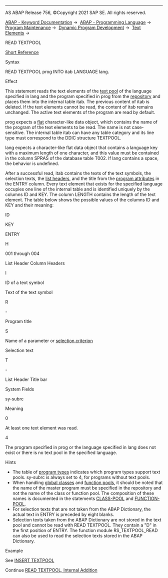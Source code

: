   

* * *

AS ABAP Release 756, ©Copyright 2021 SAP SE. All rights reserved.

[ABAP - Keyword Documentation](https://help.sap.com/doc/abapdocu_756_index_htm/7.56/en-US/abenabap.htm) →  [ABAP - Programming Language](https://help.sap.com/doc/abapdocu_756_index_htm/7.56/en-US/abenabap_reference.htm) →  [Program Maintenance](https://help.sap.com/doc/abapdocu_756_index_htm/7.56/en-US/abenprogram_editing.htm) →  [Dynamic Program Development](https://help.sap.com/doc/abapdocu_756_index_htm/7.56/en-US/abenabap_language_dynamic.htm) →  [Text Elements](https://help.sap.com/doc/abapdocu_756_index_htm/7.56/en-US/abentextpool.htm) → 

READ TEXTPOOL

[Short Reference](https://help.sap.com/doc/abapdocu_756_index_htm/7.56/en-US/abapread_textpool_shortref.htm)

Syntax

READ TEXTPOOL prog INTO itab LANGUAGE lang.

Effect

This statement reads the text elements of the [text pool](https://help.sap.com/doc/abapdocu_756_index_htm/7.56/en-US/abentext_pool_glosry.htm "Glossary Entry") of the language specified in lang and the program specified in prog from the [repository](https://help.sap.com/doc/abapdocu_756_index_htm/7.56/en-US/abenrepository_glosry.htm "Glossary Entry") and places them into the internal table itab. The previous content of itab is deleted. If the text elements cannot be read, the content of itab remains unchanged. The active text elements of the program are read by default.

prog expects a [flat](https://help.sap.com/doc/abapdocu_756_index_htm/7.56/en-US/abenflat_glosry.htm "Glossary Entry") character-like data object, which contains the name of the program of the text elements to be read. The name is not case-sensitive. The internal table itab can have any table category and its line type must correspond to the DDIC structure TEXTPOOL.

lang expects a character-like flat data object that contains a language key with a maximum length of one character, and this value must be contained in the column SPRAS of the database table T002. If lang contains a space, the behavior is undefined.

After a successful read, itab contains the texts of the text symbols, the selection texts, the [list headers](https://help.sap.com/doc/abapdocu_756_index_htm/7.56/en-US/abenlist_header_glosry.htm "Glossary Entry"), and the title from the [program attributes](https://help.sap.com/doc/abapdocu_756_index_htm/7.56/en-US/abenprogram_attribute_glosry.htm "Glossary Entry") in the ENTRY column. Every text element that exists for the specified language occupies one line of the internal table and is identified uniquely by the columns ID and KEY. The column LENGTH contains the length of the text element. The table below shows the possible values of the columns ID and KEY and their meaning:

ID

KEY

ENTRY

H

001 through 004

List Header Column Headers

I

ID of a text symbol

Text of the text symbol

R

\-

Program title

S

Name of a parameter or [selection criterion](https://help.sap.com/doc/abapdocu_756_index_htm/7.56/en-US/abenselection_criterion_glosry.htm "Glossary Entry")

Selection text

T

\-

List Header Title bar

System Fields

sy-subrc

Meaning

0

At least one text element was read.

4

The program specified in prog or the language specified in lang does not exist or there is no text pool in the specified language.

Hints

-   The table of [program types](https://help.sap.com/doc/abapdocu_756_index_htm/7.56/en-US/abenprogram_type_oview.htm) indicates which program types support text pools. sy-subrc is always set to 4, for programs without text pools.
-   When handling [global classes](https://help.sap.com/doc/abapdocu_756_index_htm/7.56/en-US/abenglobal_class_glosry.htm "Glossary Entry") and [function pools](https://help.sap.com/doc/abapdocu_756_index_htm/7.56/en-US/abenfunction_pool_glosry.htm "Glossary Entry"), it should be noted that the name of the master program must be specified in the repository and not the name of the class or function pool. The composition of these names is documented in the statements [CLASS-POOL](https://help.sap.com/doc/abapdocu_756_index_htm/7.56/en-US/abapclass-pool.htm) and [FUNCTION-POOL](https://help.sap.com/doc/abapdocu_756_index_htm/7.56/en-US/abapfunction-pool.htm).
-   For selection texts that are not taken from the ABAP Dictionary, the actual text in ENTRY is preceded by eight blanks.
-   Selection texts taken from the ABAP Dictionary are not stored in the text pool and cannot be read with READ TEXTPOOL. They contain a "D" in the first position of ENTRY. The function module RS\_TEXTPOOL\_READ can also be used to read the selection texts stored in the ABAP Dictionary.

Example

See [INSERT TEXTPOOL](https://help.sap.com/doc/abapdocu_756_index_htm/7.56/en-US/abapinsert_textpool.htm)

Continue
[READ TEXTPOOL, Internal Addition](https://help.sap.com/doc/abapdocu_756_index_htm/7.56/en-US/abapread_textpool_internal.htm)